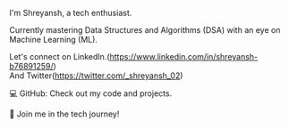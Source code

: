 I'm Shreyansh, a tech enthusiast.

Currently mastering Data Structures and Algorithms (DSA) with an eye on Machine Learning (ML).

Let's connect on LinkedIn.(https://www.linkedin.com/in/shreyansh-b76891259/)<br>
             And Twitter(https://twitter.com/_shreyansh_02)

💻 GitHub: Check out my code and projects.

🌟 Join me in the tech journey!



<!---
02shreyansh/02shreyansh is a ✨ special ✨ repository because its `README.md` (this file) appears on your GitHub profile.
You can click the Preview link to take a look at your changes.
--->
